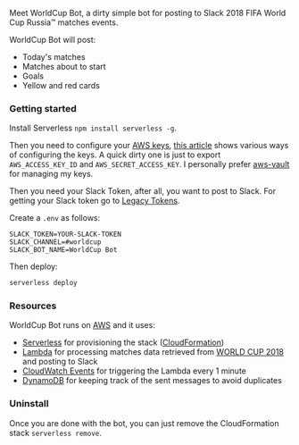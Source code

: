 Meet WorldCup Bot, a dirty simple bot for posting to Slack 2018 FIFA World Cup Russia™ matches events.

WorldCup Bot will post:

* Today's matches
* Matches about to start
* Goals
* Yellow and red cards

### Getting started

Install Serverless `npm install serverless -g`.

Then you need to configure your [AWS keys](https://docs.aws.amazon.com/IAM/latest/UserGuide/id_credentials_access-keys.html), [this article](https://serverless.com/framework/docs/providers/aws/guide/credentials/) shows various ways of configuring the keys. A quick dirty one is just to export `AWS_ACCESS_KEY_ID` and `AWS_SECRET_ACCESS_KEY`. I personally prefer [aws-vault](https://github.com/99designs/aws-vault) for managing my keys.

Then you need your Slack Token, after all, you want to post to Slack. For getting your Slack token go to [Legacy Tokens](https://api.slack.com/custom-integrations/legacy-tokens).

Create a `.env` as follows:

```env
SLACK_TOKEN=YOUR-SLACK-TOKEN
SLACK_CHANNEL=#worldcup
SLACK_BOT_NAME=WorldCup Bot
```

Then deploy:

```sh
serverless deploy
```

### Resources

WorldCup Bot runs on [AWS](https://aws.amazon.com/) and it uses:

* [Serverless](https://serverless.com) for provisioning the stack ([CloudFormation](https://aws.amazon.com/cloudformation/))
* [Lambda](https://aws.amazon.com/lambda/) for processing matches data retrieved from [WORLD CUP 2018](https://worldcup.sfg.io/) and posting to Slack
* [CloudWatch Events](https://docs.aws.amazon.com/AmazonCloudWatch/latest/events/WhatIsCloudWatchEvents.html) for triggering the Lambda every 1 minute
* [DynamoDB](https://aws.amazon.com/dynamodb/) for keeping track of the sent messages to avoid duplicates

### Uninstall

Once you are done with the bot, you can just remove the CloudFormation stack `serverless remove`.

